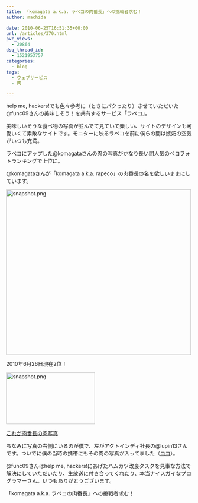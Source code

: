 ```yaml
---
title: 「komagata a.k.a. ラペコの肉番長」への挑戦者求む！
author: machida

date: 2010-06-25T16:51:35+00:00
url: /articles/370.html
pvc_views:
  - 20864
dsq_thread_id:
  - 1521953757
categories:
  - blog
tags:
  - ウェブサービス
  - 肉

---
```

help me, hackers!でも色々参考に（ときにパクったり）させていただいた@func09さんの美味しそう！を共有するサービス「ラペコ」。

美味しいそうな食べ物の写真が並んでて見ていて楽しい、サイトのデザインも可愛いくて素敵なサイトです。モニターに映るラペコを前に僕らの間は嫉妬の空気がいつも充満。

ラペコにアップした@komagataさんの肉の写真がかなり長い間人気のペコフォトランキングで上位に。
  
@komagataさんが「komagata a.k.a. rapeco」の肉番長の名を欲しいままにしています。

[<img src="http://farm2.static.flickr.com/1258/4732823565_c21aed5021.jpg" width="500" height="445" alt="snapshot.png" />][1]

<p class="center">
  2010年6月26日現在2位！
</p>

<p class="center">
  <a href="http://rapeco.jp/pecos/5b2mf4rt"><img src="http://farm2.static.flickr.com/1017/4732915869_200bda3c33_m.jpg" width="240" height="139" alt="snapshot.png" /></a>
</p>

<p class="center">
  <a href="http://rapeco.jp/pecos/5b2mf4rt">これが肉番長の肉写真</a>
</p>

ちなみに写真の右側にいるのが僕で、左がアクトインディ社長の@lupin13さんです。ついでに僕の当時の携帯にもその肉の写真が入ってました（[ココ][2]）。

@func09さんはhelp me, hackers!にあげたハムカツ改良タスクを見事な方法で解決にしていただいたり、生放送に付き合ってくれたり、本当ナイスガイなプログラマーさん。いつもありがとうございます。

「komagata a.k.a. ラペコの肉番長」への挑戦者求む！

 [1]: http://www.flickr.com/photos/fjord_llc/4732823565/ "snapshot.png by 町田 哲平（teppei machida）, on Flickr"
 [2]: http://rapeco.jp/pecos/wnbafhxs